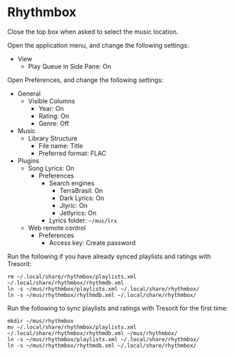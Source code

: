 # Rhythmbox

Close the top box when asked to select the music location.

Open the application menu, and change the following settings:

- View
  - Play Queue in Side Pane: On

Open Preferences, and change the following settings:

- General
  - Visible Columns
    - Year: On
    - Rating: On
    - Genre: Off
- Music
  - Library Structure
    - File name: Title
    - Preferred format: FLAC
- Plugins
  - Song Lyrics: On
    - Preferences
      - Search engines
        - TerraBrasil: On
        - Dark Lyrics: On
        - Jlyric: On
        - Jetlyrics: On
      - Lyrics folder: `~/mus/lrx`
  - Web remote control
    - Preferences
      - Access key: Create password

Run the following if you have already synced playlists and ratings with Tresorit:

```
rm ~/.local/share/rhythmbox/playlists.xml ~/.local/share/rhythmbox/rhythmdb.xml
ln -s ~/mus/rhythmbox/playlists.xml ~/.local/share/rhythmbox/
ln -s ~/mus/rhythmbox/rhythmdb.xml ~/.local/share/rhythmbox/
```

Run the following to sync playlists and ratings with Tresorit for the first time:

```
mkdir ~/mus/rhythmbox
mv ~/.local/share/rhythmbox/playlists.xml ~/.local/share/rhythmbox/rhythmdb.xml ~/mus/rhythmbox/
ln -s ~/mus/rhythmbox/playlists.xml ~/.local/share/rhythmbox/
ln -s ~/mus/rhythmbox/rhythmdb.xml ~/.local/share/rhythmbox/
```
